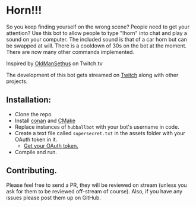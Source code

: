 # Horn!!!

So you keep finding yourself on the wrong scene? People need to get your attention? Use this bot to allow people to type "!horn" into chat and play a sound on your computer. The included sound is that of a car horn but can be swapped at will. There is a cooldown of 30s on the bot at the moment. There are now many other commands implemented.

Inspired by [OldManSethus](https://twitch.tv/oldmansethus) on Twitch.tv

The development of this bot gets streamed on [Twitch](https://twitch.tv/garethhubball) along with other projects.

## Installation:

- Clone the repo.
- Install [conan](https://conan.io/) and [CMake](https://cmake.org/)
- Replace instances of `hubballbot` with your bot's username in code.
- Create a text file called `supersecret.txt` in the assets folder with your OAuth token in it.
  - [Get your OAuth token.](https://twitchapps.com/tmi/)
- Compile and run.

## Contributing.

Please feel free to send a PR, they will be reviewed on stream (unless you ask for them to be reviewed off-stream of course). Also, if you have any issues please post them up on GitHub.
